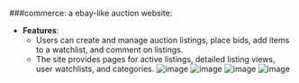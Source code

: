 ###commerce: a ebay-like auction website:

- **Features**: 
  - Users can create and manage auction listings, place bids, add items to a watchlist, and comment on listings.
  - The site provides pages for active listings, detailed listing views, user watchlists, and categories.
    ![image](https://github.com/YiTongG/Web-applications/assets/46401538/bdd5ce80-04a8-4682-a963-67475bddb36e)
![image](https://github.com/YiTongG/Web-applications/assets/46401538/06579dd3-7107-48af-9493-dc67f33d8d8c)
![image](https://github.com/YiTongG/Web-applications/assets/46401538/59d6f8ba-1af3-41c7-944a-fd44106d940c)
![image](https://github.com/YiTongG/Web-applications/assets/46401538/2cd546fe-6c5f-4cfa-b263-4972fa9ba7e6)

